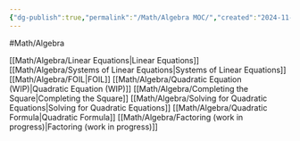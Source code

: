 ```yaml
---
{"dg-publish":true,"permalink":"/Math/Algebra MOC/","created":"2024-11-02T16:03:26.031-04:00","updated":"2024-12-01T18:52:58.750-05:00"}
---
```


#Math/Algebra 

[[Math/Algebra/Linear Equations\|Linear Equations]]
[[Math/Algebra/Systems of Linear Equations\|Systems of Linear Equations]]
[[Math/Algebra/FOIL\|FOIL]]
[[Math/Algebra/Quadratic Equation (WIP)\|Quadratic Equation (WIP)]]
[[Math/Algebra/Completing the Square\|Completing the Square]]
[[Math/Algebra/Solving for Quadratic Equations\|Solving for Quadratic Equations]]
	[[Math/Algebra/Quadratic Formula\|Quadratic Formula]]
	[[Math/Algebra/Factoring (work in progress)\|Factoring (work in progress)]]
